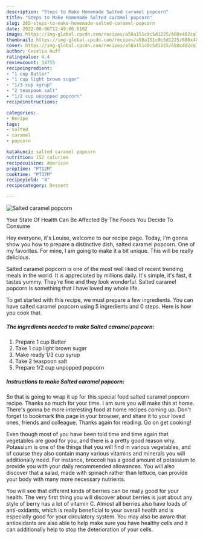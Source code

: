 ```yaml
---
description: "Steps to Make Homemade Salted caramel popcorn"
title: "Steps to Make Homemade Salted caramel popcorn"
slug: 265-steps-to-make-homemade-salted-caramel-popcorn
date: 2022-08-06T12:49:00.610Z
image: https://img-global.cpcdn.com/recipes/a58a151c0c5d1225/680x482cq70/salted-caramel-popcorn-recipe-main-photo.jpg
thumbnail: https://img-global.cpcdn.com/recipes/a58a151c0c5d1225/680x482cq70/salted-caramel-popcorn-recipe-main-photo.jpg
cover: https://img-global.cpcdn.com/recipes/a58a151c0c5d1225/680x482cq70/salted-caramel-popcorn-recipe-main-photo.jpg
author: Cecelia Huff
ratingvalue: 4.4
reviewcount: 14755
recipeingredient:
- "1 cup Butter"
- "1 cup light brown sugar"
- "1/3 cup syrup"
- "2 teaspoon salt"
- "1/2 cup unpopped popcorn"
recipeinstructions:

categories:
- Recipe
tags:
- salted
- caramel
- popcorn

katakunci: salted caramel popcorn 
nutrition: 152 calories
recipecuisine: American
preptime: "PT12M"
cooktime: "PT37M"
recipeyield: "4"
recipecategory: Dessert

---
```



![Salted caramel popcorn](https://img-global.cpcdn.com/recipes/a58a151c0c5d1225/680x482cq70/salted-caramel-popcorn-recipe-main-photo.jpg)

Your State Of Health Can Be Affected By The Foods You Decide To Consume

Hey everyone, it's Louise, welcome to our recipe page. Today, I'm gonna show you how to prepare a distinctive dish, salted caramel popcorn. One of my favorites. For mine, I am going to make it a bit unique. This will be really delicious.



Salted caramel popcorn is one of the most well liked of recent trending meals in the world. It is appreciated by millions daily. It's simple, it's fast, it tastes yummy. They're fine and they look wonderful. Salted caramel popcorn is something that I have loved my whole life.


To get started with this recipe, we must prepare a few ingredients. You can have salted caramel popcorn using 5 ingredients and 0 steps. Here is how you cook that.

<!--inarticleads1-->

##### The ingredients needed to make Salted caramel popcorn:

1. Prepare 1 cup Butter
1. Take 1 cup light brown sugar
1. Make ready 1/3 cup syrup
1. Take 2 teaspoon salt
1. Prepare 1/2 cup unpopped popcorn




<!--inarticleads2-->

##### Instructions to make Salted caramel popcorn:





So that is going to wrap it up for this special food salted caramel popcorn recipe. Thanks so much for your time. I am sure you will make this at home. There's gonna be more interesting food at home recipes coming up. Don't forget to bookmark this page in your browser, and share it to your loved ones, friends and colleague. Thanks again for reading. Go on get cooking!

Even though most of you have been told time and time again that vegetables are good for you, and there is a pretty good reason why. Potassium is one of the things that you will find in various vegetables, and of course they also contain many various vitamins and minerals you will additionally need. For instance, broccoli has a good amount of potassium to provide you with your daily recommended allowances. You will also discover that a salad, made with spinach rather than lettuce, can provide your body with many more necessary nutrients.

You will see that different kinds of berries can be really good for your health. The very first thing you will discover about berries is just about any style of berry has a lot of vitamin C. Almost all berries also have loads of anti-oxidants, which is really beneficial to your overall health and is especially good for your circulatory system. You may also be aware that antioxidants are also able to help make sure you have healthy cells and it can additionally help to stop the deterioration of your cells.
